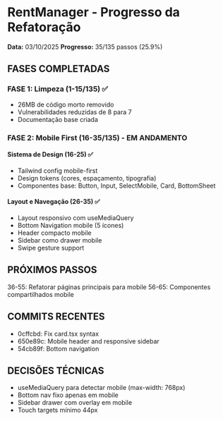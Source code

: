 # RentManager - Progresso da Refatoração

**Data:** 03/10/2025
**Progresso:** 35/135 passos (25.9%)

## FASES COMPLETADAS

### FASE 1: Limpeza (1-15/135) ✅
- 26MB de código morto removido
- Vulnerabilidades reduzidas de 8 para 7
- Documentação base criada

### FASE 2: Mobile First (16-35/135) - EM ANDAMENTO
#### Sistema de Design (16-25) ✅
- Tailwind config mobile-first
- Design tokens (cores, espaçamento, tipografia)
- Componentes base: Button, Input, SelectMobile, Card, BottomSheet

#### Layout e Navegação (26-35) ✅
- Layout responsivo com useMediaQuery
- Bottom Navigation mobile (5 ícones)
- Header compacto mobile
- Sidebar como drawer mobile
- Swipe gesture support

## PRÓXIMOS PASSOS
36-55: Refatorar páginas principais para mobile
56-65: Componentes compartilhados mobile

## COMMITS RECENTES
- 0cffcbd: Fix card.tsx syntax
- 650e89c: Mobile header and responsive sidebar
- 54cb89f: Bottom navigation

## DECISÕES TÉCNICAS
- useMediaQuery para detectar mobile (max-width: 768px)
- Bottom nav fixo apenas em mobile
- Sidebar drawer com overlay em mobile
- Touch targets mínimo 44px
